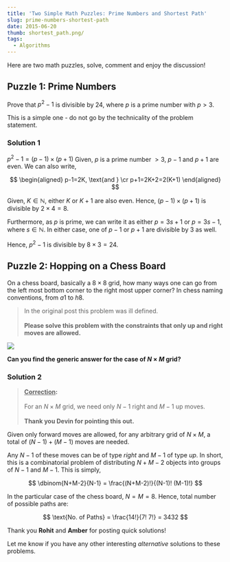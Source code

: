 ```yaml
---
title: 'Two Simple Math Puzzles: Prime Numbers and Shortest Path'
slug: prime-numbers-shortest-path
date: 2015-06-20
thumb: shortest_path.png/
tags:
  - Algorithms
---
```


Here are two math puzzles, solve, comment and enjoy the discussion!

## Puzzle 1: Prime Numbers

Prove that $p^2-1$ is divisible by 24, where $p$ is a prime number with $p>3$.

This is a simple one - do not go by the technicality of the problem statement.

### Solution 1

$p^2-1 = (p-1)\times (p+1)$ Given, $p$ is a prime number $>3$, $p-1$ and $p+1$ are even. We can
also write,

$$
\begin{aligned}
  p-1=2K, \text{and } \cr
  p+1=2K+2=2(K+1)
\end{aligned}
$$

Given, $K \in \mathbb{N}$, either $K$ or $K+1$ are also even. Hence, $(p-1)\times (p+1)$ is
divisible by $2\times 4 = 8$.

Furthermore, as $p$ is prime, we can write it as either $p = 3s+1$ or $p = 3s-1$, where
$s \in \mathbb{N}$. In either case, one of $p-1$ or $p+1$ are divisible by 3 as well.

Hence, $p^2-1$ is divisible by $8\times 3 = 24$.

## Puzzle 2: Hopping on a Chess Board

On a chess board, basically a $8\times 8$ grid, how many ways one can go from the left most bottom
corner to the right most upper corner? In chess naming conventions, from $a1$ to $h8$.

> In the original post this problem was ill defined. <br/><br/> **Please solve this problem with
> the constraints that only up and right moves are allowed.**

<img class="w-full max-w-2xl mx-auto" src="https://res.cloudinary.com/sadanandsingh/image/upload/v1596314864/Ternblad_grid_chess_problem_jyp4gc.png">

**Can you find the generic answer for the case of $N\times M$ grid?**

### Solution 2

> **<u>Correction</u>:** <br/><br/> For an $N\times M$ grid, we need only $N-1$ right and $M-1$ up
> moves. <br/><br/> **Thank you Devin for pointing this out.**

Given only forward moves are allowed, for any arbitrary grid of $N\times M$, a total of
$(N-1) + (M-1)$ moves are needed.

Any $N-1$ of these moves can be of type _right_ and $M-1$ of type _up_. In short, this is a
combinatorial problem of distributing $N+M-2$ objects into groups of $N-1$ and $M-1$. This is
simply,

$$
\dbinom{N+M-2}{N-1} = \frac{(N+M-2)!}{(N-1)! (M-1)!}
$$

In the particular case of the chess board, $N = M = 8$. Hence, total number of possible paths are:

$$
\text{No. of Paths} = \frac{14!}{7! 7!} = 3432
$$

Thank you **Rohit** and **Amber** for posting quick solutions!

Let me know if you have any other interesting _alternative_ solutions to these problems.
